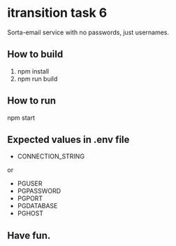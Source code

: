 # itransition task 6

Sorta-email service with no passwords, just usernames.

## How to build
1. npm install
2. npm run build

## How to run
npm start

## Expected values in .env file
- CONNECTION_STRING

or

- PGUSER
- PGPASSWORD
- PGPORT
- PGDATABASE
- PGHOST

## Have fun.
